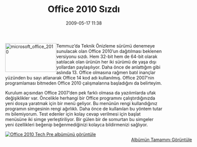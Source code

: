 ﻿---
layout: post
title: Office 2010 S&#305;zd&#305;
date: 2009-05-17 11:38
comments: true
categories: []
---
<p><img style="border-right-width: 0px; display: inline; border-top-width: 0px; border-bottom-width: 0px; margin-left: 0px; border-left-width: 0px; margin-right: 0px" title="microsoft_office_2010" border="0" alt="microsoft_office_2010" align="left" src="http://onurbaykal.com.tr/wp-content/uploads/2009/05/microsoft-office-2010.png" width="164" height="92" /> Temmuz’da Teknik Önizleme sürümü denemeye sunulacak olan Office 2010’un dağıtılması beklenen versiyonu sızdı. Hem 32-bit hem de 64-bit olarak satılacak olan ürünün her iki sürümü de yaşa dışı yollardan paylaşılıyor. Daha önce de anlattığım gibi aslında 13. Office olmasına rağmen batıl inançlar yüzünden bu sayı atlanarak Office 14 kod adı kullanılmış. Office 2007’nin programlaması bitmeden Office 2010 çalışmalarına başladığını da belirteyim.</p> <!--more-->  <p>Kurulum açısından Office 2007’den pek farklı olmasa da yazılımlarda ufak değişiklikler var. Öncelikle herhangi bir Office programını çalıştırdığınızda yeni dosya yaratmak için bir menü geliyor. Bu menünün rengi kullandığınız programın simgesinin rengi ağırlıklı. Daha önce de kullanılan bu yöntem tutar mı bilemiyorum. Test edenler için kolay cevap verilmesi için başlat menüsüne iki simge yerleştiriliyor. Bir gülen bir de somurtan bu simgeler yeni özellikleri beğenip beğenmediğinizi kolayca bildirmenizi sağlıyor.</p>  <div style="padding-bottom: 0px; margin: 0px auto; padding-left: 0px; width: 599px; padding-right: 0px; display: block; float: none; padding-top: 0px" id="scid:66721397-FF69-4ca6-AEC4-17E6B3208830:febf0ca6-0fa8-45ac-813a-e83c7154fee5" class="wlWriterEditableSmartContent"><a style="border:0px" href="http://cid-b4d37b202b543075.skydrive.live.com/redir.aspx?page=browse&amp;resid=B4D37B202B543075!2048&amp;ct=photos"><img style="border:0px" alt="Office 2010 Tech Pre alb&uuml;m&uuml;n&uuml; g&ouml;r&uuml;nt&uuml;le" src="http://onurbaykal.com.tr/wp-content/uploads/2009/05/inlinerepresentation597f2ade0a6546ed93a80edfb0230d15.jpg" /></a><div style="width:599px;text-align:right;" ><a href="http://cid-b4d37b202b543075.skydrive.live.com/redir.aspx?page=browse&amp;resid=B4D37B202B543075!2048&amp;ct=photos">Alb&uuml;m&uuml;n Tamamını G&ouml;r&uuml;nt&uuml;le</a></div></div>
